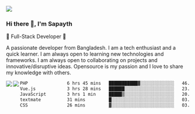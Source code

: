 <!-- **sapayth/sapayth** is a ✨ _special_ ✨ repository because its `README.md` (this file) appears on your GitHub profile.

Here are some ideas to get you started:

- 🔭 I’m currently working on ...
- 🌱 I’m currently learning ...
- 👯 I’m looking to collaborate on ...
- 🤔 I’m looking for help with ...
- 💬 Ask me about ...
- 📫 How to reach me: ...
- 😄 Pronouns: ...
- ⚡ Fun fact: ...
-->
![](https://user-images.githubusercontent.com/74038190/226190894-18e959ba-d458-4a94-ac44-790190f2a947.gif)
### Hi there 👋, I'm Sapayth

🚀 Full-Stack Developer 🚀

A passionate developer from Bangladesh. I am a tech enthusiast and a quick learner. I am always open to learning new technologies and frameworks. I am always open to collaborating on projects and innovative/disruptive ideas. Opensource is my passion and I love to share my knowledge with others.

<div>
<a href="https://github.com/sapayth/github-readme-stats">
  <img align="left" src="https://github-readme-stats.vercel.app/api?username=sapayth&show_icons=true&count_private=true" />
</a>
<a href="https://github.com/sapayth/github-readme-stats">
  <img align="left" src="https://github-readme-stats.vercel.app/api/top-langs/?username=sapayth" />
</a>
</div>
<!--START_SECTION:waka-->

```txt
PHP               6 hrs 45 mins   ███████████▓░░░░░░░░░░░░░   46.33 %
Vue.js            3 hrs 28 mins   ██████░░░░░░░░░░░░░░░░░░░   23.84 %
JavaScript        3 hrs 1 min     █████▒░░░░░░░░░░░░░░░░░░░   20.74 %
textmate          31 mins         █░░░░░░░░░░░░░░░░░░░░░░░░   03.56 %
CSS               26 mins         ▓░░░░░░░░░░░░░░░░░░░░░░░░   03.02 %
```

<!--END_SECTION:waka-->
